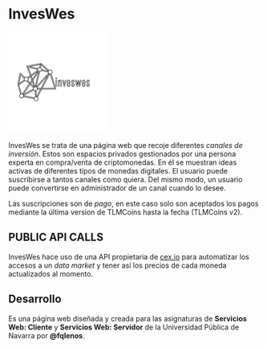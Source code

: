 # InvesWes
  
![alt text](https://github.com/fqlenos/InvesWes/blob/main/imgs/inveswes.png "InvesWes Logo")  
  
InvesWes se trata de una página web que recoje diferentes *canales de inversión*. Estos son espacios privados gestionados por una persona experta en compra/venta de criptomonedas. En él se muestran ideas activas de diferentes tipos de monedas digitales. El usuario puede suscribirse a tantos canales como quiera. Del mismo modo, un usuario puede convertirse en administrador de un canal cuando lo desee.  
  
Las suscripciones son de *pago*, en este caso solo son aceptados los pagos mediante la última version de TLMCoins hasta la fecha (TLMCoins v2).  

## PUBLIC API CALLS  

InvesWes hace uso de una API propietaria de [cex.io](https://cex.io/rest-api#public-api-calls) para automatizar los accesos a un *data market* y tener así los precios de cada moneda actualizados al momento.
  
## Desarrollo  

Es una página web diseñada y creada para las asignaturas de __Servicios Web: Cliente__ y __Servicios Web: Servidor__ de la Universidad Pública de Navarra por __@fqlenos__.  